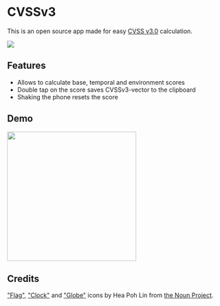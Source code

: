 # CVSSv3

This is an open source app made for easy [CVSS v3.0](https://www.first.org/cvss/) calculation.

<a href="https://itunes.apple.com/us/app/cvssv3/id1381447906?mt=8">
  <img src="https://linkmaker.itunes.apple.com/assets/shared/badges/en-us/appstore-lrg.svg" />
</a>

## Features

- Allows to calculate base, temporal and environment scores
- Double tap on the score saves CVSSv3-vector to the clipboard
- Shaking the phone resets the score

## Demo

<img src="https://github.com/russtone/CVSSv3/blob/master/.media/demo.gif?raw=true" width=300 />

## Credits

["Flag"](https://thenounproject.com/charlenehea/collection/ios-toolbar-icons-glyph/?i=592023), ["Clock"](https://thenounproject.com/charlenehea/collection/ios-toolbar-icons-glyph/?i=591880) and ["Globe"](https://thenounproject.com/charlenehea/collection/ios-toolbar-icons-glyph/?i=592011) icons by Hea Poh Lin from [the Noun Project](http://thenounproject.com/).
